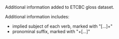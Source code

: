 Additional information added to ETCBC gloss dataset.

Additional information includes:
- implied subject of each verb, marked with "[...]+"
- pronominal suffix, marked with "+[...]"
